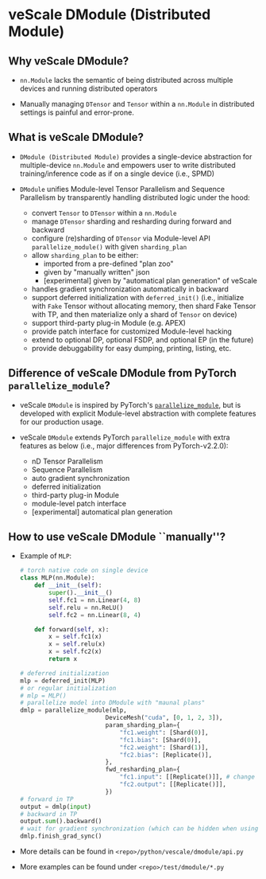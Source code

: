 # veScale DModule (Distributed Module)

## Why veScale DModule?

- `nn.Module` lacks the semantic of being distributed across multiple devices and running distributed operators

- Manually managing `DTensor` and `Tensor` within a `nn.Module` in distributed settings is painful and error-prone.

## What is veScale DModule?

- `DModule (Distributed Module)` provides a single-device abstraction for multiple-device `nn.Module` and empowers user to write distributed training/inference code as if on a single device (i.e., SPMD)

- `DModule` unifies Module-level Tensor Parallelism and Sequence Parallelism by transparently handling distributed logic under the hood:
    - convert `Tensor` to `DTensor` within a `nn.Module` 
    - manage `DTensor` sharding and resharding during forward and backward
    - configure (re)sharding of `DTensor` via Module-level API `parallelize_module()` with given `sharding_plan`
    - allow `sharding_plan` to be either:
        - imported from a pre-defined "plan zoo" 
        - given by "manually written" json
        - [experimental] given by "automatical plan generation" of veScale
    - handles gradient synchronization automatically in backward
    - support deferred initialization with `deferred_init()` (i.e., initialize with `Fake` Tensor without allocating memory, then shard Fake Tensor with TP, and then materialize only a shard of `Tensor` on device)
    - support third-party plug-in Module (e.g. APEX)
    - provide patch interface for customized Module-level hacking
    - extend to optional DP, optional FSDP, and optional EP (in the future)
    - provide debuggability for easy dumping, printing, listing, etc.

## Difference of veScale DModule from PyTorch `parallelize_module`?

- veScale `DModule` is inspired by PyTorch's [`parallelize_module`](https://pytorch.org/docs/stable/_modules/torch/distributed/tensor/parallel/api.html#parallelize_module), but is developed with explicit Module-level abstraction with complete features for our production usage.

- veScale `DModule` extends PyTorch `parallelize_module` with extra features as below (i.e., major differences from PyTorch-v2.2.0): 
    - nD Tensor Parallelism
    - Sequence Parallelism
    - auto gradient synchronization
    - deferred initialization
    - third-party plug-in Module
    - module-level patch interface
    - [experimental] automatical plan generation

## How to use veScale DModule ``manually''?

- Example of `MLP`:

    ``` python
    # torch native code on single device
    class MLP(nn.Module):
        def __init__(self):
            super().__init__()
            self.fc1 = nn.Linear(4, 8)
            self.relu = nn.ReLU()
            self.fc2 = nn.Linear(8, 4)

        def forward(self, x):
            x = self.fc1(x)
            x = self.relu(x)
            x = self.fc2(x)
            return x

    # deferred initialization
    mlp = deferred_init(MLP) 
    # or regular initialization
    # mlp = MLP()
    # parallelize model into DModule with "maunal plans"
    dmlp = parallelize_module(mlp, 
                            DeviceMesh("cuda", [0, 1, 2, 3]), 
                            param_sharding_plan={
                                "fc1.weight": [Shard(0)],
                                "fc1.bias": [Shard(0)],
                                "fc2.weight": [Shard(1)],
                                "fc2.bias": [Replicate()],
                            }, 
                            fwd_resharding_plan={
                                "fc1.input": [[Replicate()]], # change to Shard(<dim>) for SP/DP
                                "fc2.output": [[Replicate()]],
                            })
    # forward in TP
    output = dmlp(input)
    # backward in TP
    output.sum().backward()
    # wait for gradient synchronization (which can be hidden when using veScale optimizer)
    dmlp.finish_grad_sync()

    ```

- More details can be found in `<repo>/python/vescale/dmodule/api.py`

- More examples can be found under `<repo>/test/dmodule/*.py`
